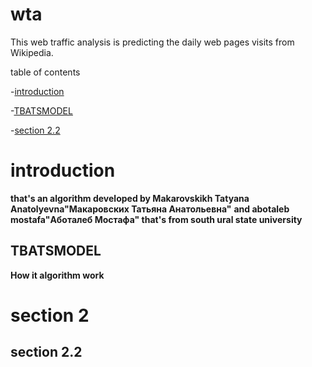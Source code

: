 # wta
This web traffic analysis is predicting the daily web pages visits from Wikipedia.


table of contents 

-[introduction](#introduction)

 -[TBATSMODEL](#TBATSMODEL)

  -[section 2.2](#section-2.2)

# introduction 
**that's an algorithm developed by Makarovskikh Tatyana Anatolyevna"Макаровских Татьяна Анатольевна"**
 **and abotaleb mostafa"Аботалеб Мостафа" that's from south ural state university**

## TBATSMODEL 
**How it algorithm work**



# section 2
## section 2.2